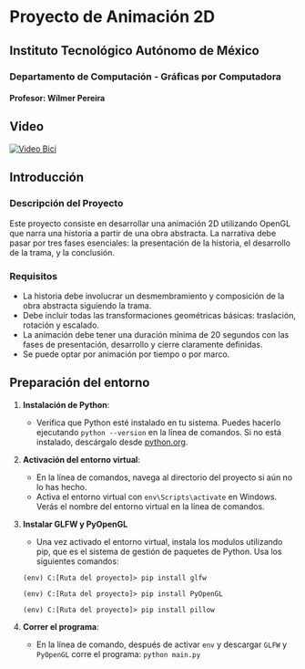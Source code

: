 # Proyecto de Animación 2D

## Instituto Tecnológico Autónomo de México
### Departamento de Computación - Gráficas por Computadora
#### Profesor: Wílmer Pereira

## Video

[![Video Bici](https://drive.google.com/file/d/1weJ5B8fDyjeXpYEt29eLm-oWaIXw0GnW/view?usp=sharing)](https://drive.google.com/file/d/156_p5FS6Qp_RKQBWha2guKRGrjNSNzMx/view)


## Introducción

### Descripción del Proyecto
Este proyecto consiste en desarrollar una animación 2D utilizando OpenGL que narra una historia a partir de una obra abstracta. La narrativa debe pasar por tres fases esenciales: la presentación de la historia, el desarrollo de la trama, y la conclusión.

### Requisitos
- La historia debe involucrar un desmembramiento y composición de la obra abstracta siguiendo la trama.
- Debe incluir todas las transformaciones geométricas básicas: traslación, rotación y escalado.
- La animación debe tener una duración mínima de 20 segundos con las fases de presentación, desarrollo y cierre claramente definidas.
- Se puede optar por animación por tiempo o por marco.

## Preparación del entorno

1. **Instalación de Python**:
   - Verifica que Python esté instalado en tu sistema. Puedes hacerlo ejecutando `python --version` en la línea de comandos. Si no está instalado, descárgalo desde [python.org](https://www.python.org/downloads/).

2. **Activación del entorno virtual**:
   - En la línea de comandos, navega al directorio del proyecto si aún no lo has hecho.
   - Activa el entorno virtual con `env\Scripts\activate` en Windows. Verás el nombre del entorno virtual en la línea de comandos.

3. **Instalar GLFW y PyOpenGL**
   - Una vez activado el entorno virtual, instala los modulos utilizando pip, que es el sistema de gestión de paquetes de Python. Usa los siguientes comandos:

   `(env) C:[Ruta del proyecto]> pip install glfw`

   `(env) C:[Ruta del proyecto]> pip install PyOpenGL`

   `(env) C:[Ruta del proyecto]> pip install pillow`

4. **Correr el programa**:
   - En la línea de comando, después de activar `env` y descargar `GLFW` y `PyOpenGL` corre el programa: `python main.py`


